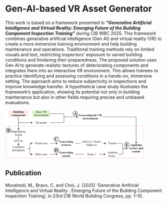 # Gen-AI-based VR Asset Generator

This work is based on a framework presented in ***"Generative Artificial Intelligence and Virtual Reality: Emerging Future of the Building Component Inspection Training"*** during CIB WBC 2025.
This framework combines generative artificial intelligence (Gen AI) and virtual reality (VR) to create a more immersive training environment and help building maintenance and operations. Traditional training methods rely on limited visuals and text, restricting inspectors’ exposure to varied building conditions and hindering their preparedness. The proposed solution uses Gen AI to generate realistic textures of deteriorating components and integrates them into an interactive VR environment. This allows trainees to practice identifying and assessing conditions in a hands-on, immersive setting. The approach aims to reduce subjectivity in inspections and improve knowledge transfer. A hypothetical case study illustrates the framework’s application, showing its potential not only in building maintenance but also in other fields requiring precise and unbiased evaluations.

![image](./Assets/Framework.png)

## Publication
Movahedi, M., Bravo, C. and Choi, J. (2025) ‘Generative Artificial Intelligence and Virtual Reality : Emerging Future of the Building Component Inspection Training’, in 23rd CIB World Building Congress, pp. 1–10.